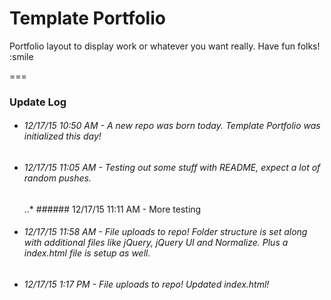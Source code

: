 # Template Portfolio



Portfolio layout to display work or whatever you want really. Have fun folks! :smile

===

### Update Log

* ###### 12/17/15  10:50 AM - A new repo was born today. Template Portfolio was initialized this day!

* ###### 12/17/15  11:05 AM - Testing out some stuff with README, expect a lot of random pushes.

    ..* ###### 12/17/15  11:11 AM - More testing
    
* ###### 12/17/15 11:58 AM - File uploads to repo! Folder structure is set along with additional files like jQuery, jQuery UI and Normalize. Plus a index.html file is setup as well.

* ###### 12/17/15 1:17 PM - File uploads to repo! Updated index.html!